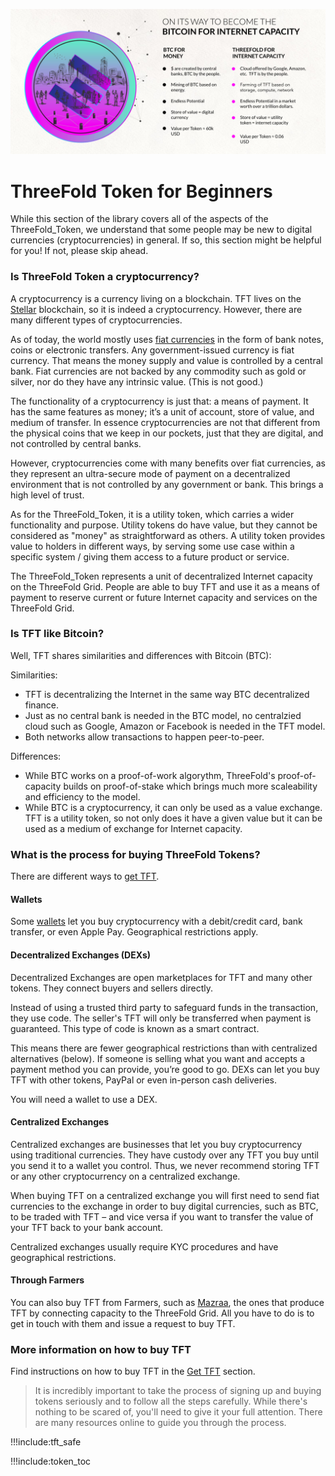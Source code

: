 ![](img/tft_like_btc_.jpg)

# ThreeFold Token for Beginners

While this section of the library covers all of the aspects of the ThreeFold_Token, we  understand that some people may be new to digital currencies (cryptocurrencies) in general. If so, this section might be helpful for you! If not, please skip ahead.

### Is ThreeFold Token a cryptocurrency?

A cryptocurrency is a currency living on a blockchain. TFT lives on the [Stellar](tft_stellar_dex) blockchain, so it is indeed a cryptocurrency. However, there are many different types of cryptocurrencies.

As of today, the world mostly uses [fiat currencies](https://en.wikipedia.org/wiki/Fiat_money) in the form of bank notes, coins or electronic transfers. Any government-issued currency is fiat currency. That means the money supply and value is controlled by a central bank. Fiat currencies are not backed by any commodity such as gold or silver, nor do they have any intrinsic value. (This is not good.)

The functionality of a cryptocurrency is just that: a means of payment. It has the same features as money; it’s a unit of account, store of value, and medium of transfer. In essence cryptocurrencies are not that different from the physical coins that we keep in our pockets, just that they are digital, and not controlled by central banks.

However, cryptocurrencies come with many benefits over fiat currencies, as they represent an ultra-secure mode of payment on a decentralized environment that is not controlled by any government or bank. This brings a high level of trust.

As for the ThreeFold_Token, it is a utility token, which carries a wider functionality and purpose. Utility tokens do have value, but they cannot be considered as "money" as straightforward as others. A utility token provides value to holders in different ways, by serving some use case within a specific system / giving them access to a future product or service.

The ThreeFold_Token represents a unit of decentralized Internet capacity on the ThreeFold Grid. People are able to buy TFT and use it as a means of payment to reserve current or future Internet capacity and services on the ThreeFold Grid.

### Is TFT like Bitcoin?

Well, TFT shares similarities and differences with Bitcoin (BTC):

Similarities:

- TFT is decentralizing the Internet in the same way BTC decentralized finance.
- Just as no central bank is needed in the BTC model, no centralzied cloud such as Google, Amazon or Facebook is needed in the TFT model.
- Both networks allow transactions to happen peer-to-peer.

Differences:

- While BTC works on a proof-of-work algorythm, ThreeFold's proof-of-capacity builds on proof-of-stake which brings much more scaleability and efficiency to the model.
- While BTC is a cryptocurrency, it can only be used as a value exchange. TFT is a utility token, so not only does it have a given value but it can be used as a medium of exchange for Internet capacity.

### What is the process for buying ThreeFold Tokens?

There are different ways to [get TFT](how_to_buy).

#### Wallets

Some [wallets](threefold_wallets) let you buy cryptocurrency with a debit/credit card, bank transfer, or even Apple Pay. Geographical restrictions apply.

#### Decentralized Exchanges (DEXs)

Decentralized Exchanges are open marketplaces for TFT and many other tokens. They connect buyers and sellers directly.

Instead of using a trusted third party to safeguard funds in the transaction, they use code. The seller's TFT will only be transferred when payment is guaranteed. This type of code is known as a smart contract.

This means there are fewer geographical restrictions than with centralized alternatives (below). If someone is selling what you want and accepts a payment method you can provide, you’re good to go. DEXs can let you buy TFT with other tokens, PayPal or even in-person cash deliveries.

You will need a wallet to use a DEX.

#### Centralized Exchanges

Centralized exchanges are businesses that let you buy cryptocurrency using traditional currencies. They have custody over any TFT you buy until you send it to a wallet you control. Thus, we never recommend storing TFT or any other cryptocurrency on a centralized exchange.

When buying TFT on a centralized exchange you will first need to send fiat currencies to the exchange in order to buy digital currencies, such as BTC, to be traded with TFT – and vice versa if you want to transfer the value of your TFT back to your bank account.

Centralized exchanges usually require KYC procedures and have geographical restrictions.

#### Through Farmers

You can also buy TFT from Farmers, such as [Mazraa](mazraa), the ones that produce TFT by connecting capacity to the ThreeFold Grid. All you have to do is to get in touch with them and issue a request to buy TFT.

### More information on how to buy TFT

Find instructions on how to buy TFT in the [Get TFT](how_to_buy) section.

> It is incredibly important to take the process of signing up and buying tokens seriously and to follow all the steps carefully. While there's nothing to be scared of, you'll need to give it your full attention. There are many resources online to  guide you through the process.

!!!include:tft_safe

!!!include:token_toc

